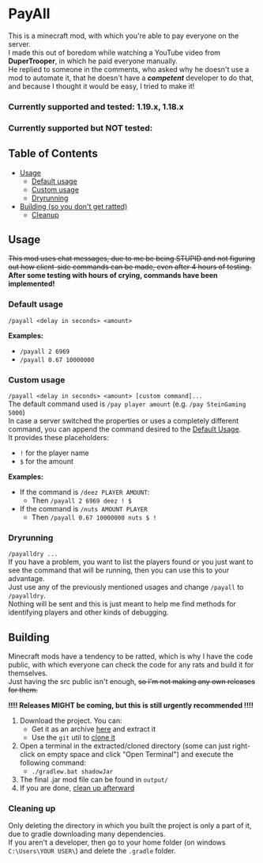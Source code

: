 # PayAll
This is a minecraft mod, with which you're able to pay everyone on the server. <br>
I made this out of boredom while watching a YouTube video from **DuperTrooper**, in which he paid everyone manually. <br>
He replied to someone in the comments, who asked why he doesn't use a mod to automate it, that he doesn't have a ***competent*** developer to do that, and because I thought it would be easy, I tried to make it!
### Currently supported and tested: 1.19.x, 1.18.x
### Currently supported but NOT tested: 
## Table of Contents

- [Usage](#usage)
  - [Default usage](#default-usage) 
  - [Custom usage](#custom-usage) 
  - [Dryrunning](#dryrunning) 
- [Building (so you don't get ratted)](#building)
  - [Cleanup](#cleaning-up)
## Usage
~~This mod uses chat messages, due to me be being STUPID and not figuring out how client-side commands can be made, even after 4 hours of testing.~~ <br>
**After some testing with hours of crying, commands have been implemented!**
### Default usage
``/payall <delay in seconds> <amount>`` <br>

**Examples:**
- ``/payall 2 6969``
- ``/payall 0.67 10000000``

### Custom usage
``/payall <delay in seconds> <amount> [custom command]...`` <br>
The default command used is ``/pay player amount`` (e.g. ``/pay SteinGaming 5000``) <br>
In case a server switched the properties or uses a completely different command, you can append the command desired to the [Default Usage](#default-usage). <br>
It provides these placeholders:
- ``!`` for the player name
- ``$`` for the amount

**Examples:**
- If the command is ``/deez PLAYER AMOUNT``:
  - Then ``/payall 2 6969 deez ! $``
- If the command is ``/nuts AMOUNT PLAYER``
  - Then ``/payall 0.67 10000000 nuts $ !``

### Dryrunning
``/payalldry ...`` <br>
If you have a problem, you want to list the players found or you just want to see the command that will be running, then you can use this to your advantage. <br>
Just use any of the previously mentioned usages and change ``/payall`` to ``/payalldry``. <br>
Nothing will be sent and this is just meant to help me find methods for identifying players and other kinds of debugging.

## Building
Minecraft mods have a tendency to be ratted, which is why I have the code public, with which everyone can check the code for any rats and build it for themselves. <br>
Just having the src public isn't enough, ~~so I'm not making any own releases for them.~~ <br>

**!!!! Releases MIGHT be coming, but this is still urgently recommended !!!!**

1. Download the project. You can:
    - Get it as an archive [here](https://github.com/SteinGaming/PayAll/archive/refs/heads/main.zip) and extract it
    - Use the ``git`` util to [clone it](https://github.com/git-guides/git-clone)
2. Open a terminal in the extracted/cloned directory (some can just right-click on empty space and click "Open Terminal") and execute the following command:
    - ```./gradlew.bat shadowJar```
3. The final .jar mod file can be found in `output/`
4. If you are done, [clean up afterward](#Cleaning-up)

### Cleaning up
Only deleting the directory in which you built the project is only a part of it, due to gradle downloading many dependencies. <br>
If you aren't a developer, then go to your home folder (on windows ``C:\Users\YOUR USER\``) and delete the ``.gradle`` folder. <br>

